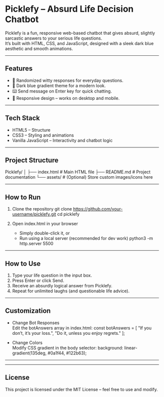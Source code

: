 # Picklefy – Absurd Life Decision Chatbot

Picklefy is a fun, responsive web-based chatbot that gives absurd, slightly sarcastic answers to your serious life questions.  
It’s built with HTML, CSS, and JavaScript, designed with a sleek dark blue aesthetic and smooth animations.

---

## Features
- 💬 Randomized witty responses for everyday questions.
- 🎨 Dark blue gradient theme for a modern look.
- ⌨️ Send message on Enter key for quick chatting.
- 📱 Responsive design – works on desktop and mobile.
  

---

## Tech Stack
- HTML5 – Structure
- CSS3 – Styling and animations
- Vanilla JavaScript – Interactivity and chatbot logic

---

## Project Structure
Picklefy/
│
├── index.html      # Main HTML file
├── README.md       # Project documentation
└── assets/         # (Optional) Store custom images/icons here

---

## How to Run
1. Clone the repository
   git clone https://github.com/your-username/picklefy.git
   cd picklefy

2. Open index.html in your browser
   - Simply double-click it, or  
   - Run using a local server (recommended for dev work)
     python3 -m http.server 5500

---

## How to Use
1. Type your life question in the input box.
2. Press Enter or click Send.
3. Receive an absurdly logical answer from Picklefy.
4. Repeat for unlimited laughs (and questionable life advice).

---

## Customization
- Change Bot Responses  
  Edit the botAnswers array in index.html:
    const botAnswers = [
      "If you don’t, it’s your loss.",
      "Do it, unless you enjoy regrets."
    ];

- Change Colors  
  Modify CSS gradient in the body selector:
    background: linear-gradient(135deg, #0a1f44, #122b63);

---


---

## License
This project is licensed under the MIT License – feel free to use and modify.
